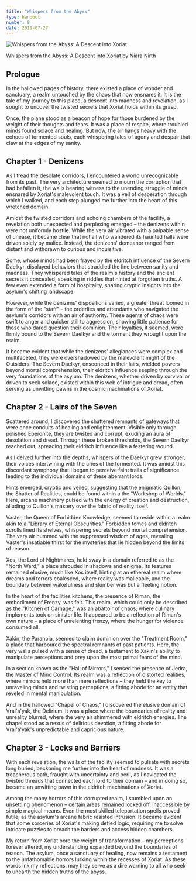 ```yaml
---
title: "Whispers from the Abyss"
type: handout
number: 8
date: 2019-07-27
---
```


![Whispers from the Abyss: A Descent into Xoriat](/session-reports/assets/images/handouts/whispers-from-the-abyss.png)

Whispers from the Abyss: A Descent into Xoriat
by Niara Nirth

## Prologue 

In the hallowed pages of history, there existed a place of wonder and sanctuary, a realm untouched by the chaos that now ensnares it. It is the tale of my journey to this place, a descent into madness and revelation, as I sought to uncover the twisted secrets that Xoriat holds within its grasp.

Once, the plane stood as a beacon of hope for those burdened by the weight of their thoughts and fears. It was a place of respite, where troubled minds found solace and healing. But now, the air hangs heavy with the echoes of tormented souls, each whispering tales of agony and despair that claw at the edges of my sanity.

## Chapter 1 - Denizens

As I tread the desolate corridors, I encountered a world unrecognizable from its past. The very architecture seemed to mourn the corruption that had befallen it, the walls bearing witness to the unending struggle of minds ensnared by Xoriat's malevolent touch. It was a veil of desperation through which I walked, and each step plunged me further into the heart of this wretched domain.

Amidst the twisted corridors and echoing chambers of the facility, a revelation both unexpected and perplexing emerged – the denizens within were not uniformly hostile. While the very air vibrated with a palpable sense of unease, it became clear that not all who wandered its haunted halls were driven solely by malice. Instead, the denizens' demeanor ranged from distant and withdrawn to curious and inquisitive.

Some, whose minds had been frayed by the eldritch influence of the Severn Daelkyr, displayed behaviors that straddled the line between sanity and madness. They whispered tales of the realm's history and the ancient secrets it concealed, speaking in riddles that hinted at forgotten truths. A few even extended a form of hospitality, sharing cryptic insights into the asylum's shifting landscape.

However, while the denizens' dispositions varied, a greater threat loomed in the form of the "staff" – the orderlies and attendants who navigated the asylum's corridors with an air of authority. These agents of chaos were swift to anger and quicker still to aggression, showing little patience for those who dared question their dominion. Their loyalties, it seemed, were firmly bound to the Severn Daelkyr and the torment they wrought upon the realm.

It became evident that while the denizens' allegiances were complex and multifaceted, they were overshadowed by the malevolent might of the Outsiders. The Severn Daelkyr, ensconced in their lairs, wielded powers beyond mortal comprehension, their eldritch influence seeping through the very foundations of the asylum. The denizens, whether driven by survival or driven to seek solace, existed within this web of intrigue and dread, often serving as unwitting pawns in the cosmic machinations of Xoriat.

## Chapter 2 - Lairs of the Seven

Scattered around, I discovered the shattered remnants of gateways that were once conduits of healing and enlightenment. Visible only through polished Eberonite, they are twisted and corrupt, exuding an aura of desolation and dread. Through these broken thresholds, the Severn Daelkyr reached out, spreading their eldritch influence like a festering wound.

As I delved further into the depths, whispers of the Daelkyr grew stronger, their voices intertwining with the cries of the tormented. It was amidst this discordant symphony that I began to perceive faint trails of significance leading to the individual domains of these aberrant lords.

Hints emerged, cryptic and veiled, suggesting that the enigmatic Quillon, the Shatter of Realities, could be found within a the "Workshop of Worlds." Here, arcane machinery pulsed with the energy of creation and destruction, alluding to Quillon's mastery over the fabric of reality itself.

Vaster, the Queen of Forbidden Knowledge, seemed to reside within a realm akin to a "Library of Eternal Obscurities." Forbidden tomes and eldritch scrolls lined its shelves, whispering secrets beyond mortal comprehension. The very air hummed with the suppressed wisdom of ages, revealing Vaster's insatiable thirst for the mysteries that lie hidden beyond the limits of reason.

Xos, the Lord of Nightmares, held sway in a domain referred to as the "North Ward," a place shrouded in shadows and enigma. Its features remained elusive, much like Xos itself, hinting at an ethereal realm where dreams and terrors coalesced, where reality was malleable, and the boundary between wakefulness and slumber was but a fleeting notion.

In the heart of the facilities kitchens, the presence of Riman, the embodiment of Frenzy, was felt. This realm, which could only be described as the "Kitchen of Carnage," was an abattoir of chaos, where culinary implements took on sinister life. It appeared to be a reflection of Riman's own nature – a place of unrelenting frenzy, where the hunger for violence consumed all.

Xakin, the Paranoia, seemed to claim dominion over the "Treatment Room," a place that harboured the spectral remnants of past patients. Here, the very walls pulsed with a sense of dread, a testament to Xakin's ability to manipulate perceptions and prey upon the most primal fears of the mind.

In a section known as the "Hall of Mirrors," I sensed the presence of Jedra, the Master of Mind Control. Its realm was a reflection of distorted realities, where mirrors held more than mere reflections – they held the key to unraveling minds and twisting perceptions, a fitting abode for an entity that reveled in mental manipulation.

And in the hallowed "Chapel of Chaos," I discovered the elusive domain of Vral'a'yak, the Delirium. It was a place where the boundaries of reality and unreality blurred, where the very air shimmered with eldritch energies. The chapel stood as a nexus of delirious devotion, a fitting abode for Vral'a'yak's unpredictable and capricious nature.

## Chapter 3 - Locks and Barriers

With each revelation, the walls of the facility seemed to pulsate with secrets long buried, beckoning me further into the heart of madness. It was a treacherous path, fraught with uncertainty and peril, as I navigated the twisted threads that connected each lord to their domain – and in doing so, became an unwitting pawn in the eldritch machinations of Xoriat.

Among the many horrors of this corrupted realm, I stumbled upon an unsettling phenomenon – certain areas remained locked off, inaccessible by simple magical means. Even the most skilled teleportation spells proved futile, as the asylum's arcane fabric resisted intrusion. It became evident that some sorceries of Xoriat's making defied logic, requiring me to solve intricate puzzles to breach the barriers and access hidden chambers.

My return from Xoriat bore the weight of transformation – my perceptions forever altered, my understanding expanded beyond the boundaries of reason. The asylum, once a sanctuary of healing, now remains a testament to the unfathomable horrors lurking within the recesses of Xoriat. As these words ink my reflections, may they serve as a dire warning to all who seek to unearth the hidden truths of the abyss.